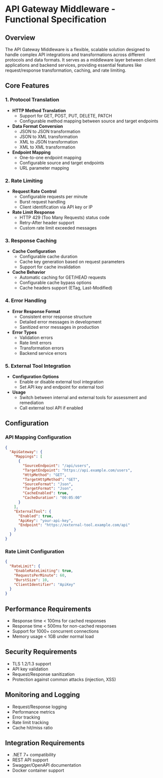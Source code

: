 # API Gateway Middleware - Functional Specification

## Overview
The API Gateway Middleware is a flexible, scalable solution designed to handle complex API integrations and transformations across different protocols and data formats. It serves as a middleware layer between client applications and backend services, providing essential features like request/response transformation, caching, and rate limiting.

## Core Features

### 1. Protocol Translation
- **HTTP Method Translation**
  - Support for GET, POST, PUT, DELETE, PATCH
  - Configurable method mapping between source and target endpoints
- **Data Format Conversion**
  - JSON to JSON transformation
  - JSON to XML transformation
  - XML to JSON transformation
  - XML to XML transformation
- **Endpoint Mapping**
  - One-to-one endpoint mapping
  - Configurable source and target endpoints
  - URL parameter mapping

### 2. Rate Limiting
- **Request Rate Control**
  - Configurable requests per minute
  - Burst request handling
  - Client identification via API key or IP
- **Rate Limit Response**
  - HTTP 429 (Too Many Requests) status code
  - Retry-After header support
  - Custom rate limit exceeded messages

### 3. Response Caching
- **Cache Configuration**
  - Configurable cache duration
  - Cache key generation based on request parameters
  - Support for cache invalidation
- **Cache Behavior**
  - Automatic caching for GET/HEAD requests
  - Configurable cache bypass options
  - Cache headers support (ETag, Last-Modified)

### 4. Error Handling
- **Error Response Format**
  - Consistent error response structure
  - Detailed error messages in development
  - Sanitized error messages in production
- **Error Types**
  - Validation errors
  - Rate limit errors
  - Transformation errors
  - Backend service errors

### 5. External Tool Integration
- **Configuration Options**
  - Enable or disable external tool integration
  - Set API key and endpoint for external tool
- **Usage**
  - Switch between internal and external tools for assessment and remediation
  - Call external tool API if enabled

## Configuration

### API Mapping Configuration
```json
{
  "ApiGateway": {
    "Mappings": [
      {
        "SourceEndpoint": "/api/users",
        "TargetEndpoint": "https://api.example.com/users",
        "HttpMethod": "GET",
        "TargetHttpMethod": "GET",
        "SourceFormat": "Json",
        "TargetFormat": "Json",
        "CacheEnabled": true,
        "CacheDuration": "00:05:00"
      }
    ],
    "ExternalTool": {
      "Enabled": true,
      "ApiKey": "your-api-key",
      "Endpoint": "https://external-tool.example.com/api"
    }
  }
}
```

### Rate Limit Configuration
```json
{
  "RateLimit": {
    "EnableRateLimiting": true,
    "RequestsPerMinute": 60,
    "BurstSize": 10,
    "ClientIdentifier": "ApiKey"
  }
}
```

## Performance Requirements
- Response time < 100ms for cached responses
- Response time < 500ms for non-cached responses
- Support for 1000+ concurrent connections
- Memory usage < 1GB under normal load

## Security Requirements
- TLS 1.2/1.3 support
- API key validation
- Request/Response sanitization
- Protection against common attacks (injection, XSS)

## Monitoring and Logging
- Request/Response logging
- Performance metrics
- Error tracking
- Rate limit tracking
- Cache hit/miss ratio

## Integration Requirements
- .NET 7+ compatibility
- REST API support
- Swagger/OpenAPI documentation
- Docker container support
